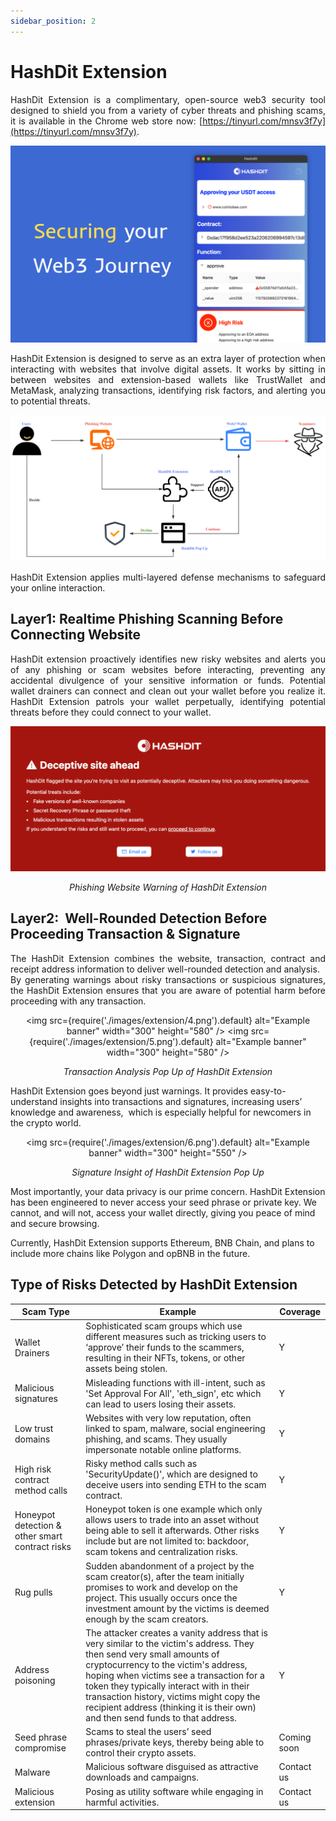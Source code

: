 ```yaml
---
sidebar_position: 2
---
```


# HashDit Extension

<div align="justify">

HashDit Extension is a complimentary, open-source web3 security tool designed to shield you from a variety of cyber threats and phishing scams, it is available in the Chrome web store now: [https://tinyurl.com/mnsv3f7y](https://tinyurl.com/mnsv3f7y).

</div>

![IMG-1](./images/extension/1.png)

<div align="justify">

HashDit Extension is designed to serve as an extra layer of protection when interacting with websites that involve digital assets. It works by sitting in between websites and extension-based wallets like TrustWallet and MetaMask, analyzing transactions, identifying risk factors, and alerting you to potential threats. 

</div>

![IMG-2](./images/extension/2.png)

<div align="justify">

HashDit Extension applies multi-layered defense mechanisms to safeguard your online interaction.

</div>

## Layer1: Realtime Phishing Scanning Before Connecting Website

<div align="justify">

HashDit extension proactively identifies new risky websites and alerts you of any phishing or scam websites before interacting, preventing any accidental divulgence of your sensitive information or funds.
Potential wallet drainers can connect and clean out your wallet before you realize it. HashDit Extension patrols your wallet perpetually, identifying potential threats before they could connect to your wallet.

</div>

![IMG-3](./images/extension/3.png)

<p align="center">
<i> Phishing Website Warning of HashDit Extension </i> 
</p>

## Layer2:  Well-Rounded Detection Before Proceeding Transaction & Signature

<div align="justify">

The HashDit Extension combines the website, transaction, contract and receipt address information to deliver well-rounded detection and analysis.  
By generating warnings about risky transactions or suspicious signatures, the HashDit Extension ensures that you are aware of potential harm before proceeding with any transaction.

</div>

<div align="center" >

<img
  src={require('./images/extension/4.png').default}
  alt="Example banner"
  width="300" height="580"
/>
<img
  src={require('./images/extension/5.png').default}
  alt="Example banner"
  width="300" height="580"
/>
</div>

<p align="center">
<i> Transaction Analysis Pop Up of HashDit Extension </i> 
</p>

HashDit Extension goes beyond just warnings. It provides easy-to-understand insights into transactions and signatures, increasing users’ knowledge and awareness,  which is especially helpful for newcomers in the crypto world.
 
<div align="center" >

<img
  src={require('./images/extension/6.png').default}
  alt="Example banner"
  width="300" height="550"
/>
</div>


<p align="center">
<i> Signature Insight of HashDit Extension Pop Up </i> 
</p>

Most importantly, your data privacy is our prime concern. HashDit Extension has been engineered to never access your seed phrase or private key. We cannot, and will not, access your wallet directly, giving you peace of mind and secure browsing.  

Currently, HashDit Extension supports Ethereum, BNB Chain, and plans to include more chains like Polygon and opBNB in the future.


## Type of Risks Detected by HashDit Extension
| Scam Type      | 	Example |	Coverage |
| ----------- | 	----------- |	----------- |
|Wallet Drainers|	Sophisticated scam groups which use different measures such as tricking users to ‘approve’ their funds to the scammers, resulting in their NFTs, tokens, or other assets being stolen.|	Y|
|Malicious signatures|	Misleading functions with ill-intent, such as 'Set Approval For All', 'eth_sign', etc which can lead to users losing their assets.|	Y|
|Low trust domains|	Websites with very low reputation, often linked to spam, malware, social engineering phishing, and scams. They usually impersonate notable online platforms.|	Y|
|High risk contract method calls|	Risky method calls such as 'SecurityUpdate()', which are designed to deceive users into sending ETH to the scam contract.|	Y|
|Honeypot detection & other smart contract risks|	Honeypot token is one example which only allows users to trade into an asset without being able to sell it afterwards. Other risks include but are not limited to: backdoor, scam tokens and centralization risks.|	Y|
|Rug pulls|	Sudden abandonment of a project by the scam creator(s), after the team initially promises to work and develop on the project. This usually occurs once the investment amount by the victims is deemed enough by the scam creators.|	Y|
|Address poisoning|	The attacker creates a vanity address that is very similar to the victim's address. They then send very small amounts of cryptocurrency to the victim's address, hoping when victims see a transaction for a token they typically interact with in their transaction history, victims might copy the recipient address (thinking it is their own) and then send funds to that address.|	Y|
|Seed phrase compromise|	Scams to steal the users’ seed phrases/private keys, thereby being able to control their crypto assets.|	Coming soon|
|Malware|	Malicious software disguised as attractive downloads and campaigns.|	Contact us|
|Malicious extension|	Posing as utility software while engaging in harmful activities.|	Contact us|